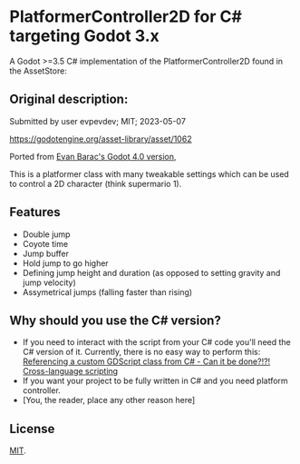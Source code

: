 # PlatformerController2D for C# targeting Godot 3.x
A Godot >=3.5 C# implementation of the PlatformerController2D found in the AssetStore:

## Original description:
Submitted by user evpevdev; MIT; 2023-05-07

https://godotengine.org/asset-library/asset/1062

Ported from [Evan Barac's Godot 4.0 version](https://github.com/Ev01/PlatformerController2D),

This is a platformer class with many tweakable settings which can be used to control a 2D character (think supermario 1).

## Features
- Double jump
- Coyote time
- Jump buffer
- Hold jump to go higher
- Defining jump height and duration (as opposed to setting gravity and jump velocity)
- Assymetrical jumps (falling faster than rising)

## Why should you use the C# version?
- If you need to interact with the script from your C# code you'll need the C# version of it. Currently, there is no easy way to perform this:
[Referencing a custom GDScript class from C# - Can it be done?!?!](https://www.reddit.com/r/godot/comments/12um6jr/referencing_a_custom_gdscript_class_from_c_can_it/)
[Cross-language scripting](https://docs.godotengine.org/en/stable/tutorials/scripting/cross_language_scripting.html#accessing-fields)
- If you want your project to be fully written in C# and you need platform controller. 
- [You, the reader, place any other reason here]

## License
[MIT](https://opensource.org/licenses/MIT).
